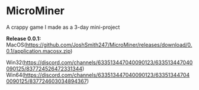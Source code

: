 # MicroMiner
A crappy game I made as a 3-day mini-project

**Release 0.0.1:**
MacOS(https://github.com/JoshSmith247/MicroMiner/releases/download/0.0.1/application.macosx.zip)

Win32(https://discord.com/channels/633513447040090123/633513447040090125/837724526472331344)
Win64(https://discord.com/channels/633513447040090123/633513447040090125/837724603034894367)
